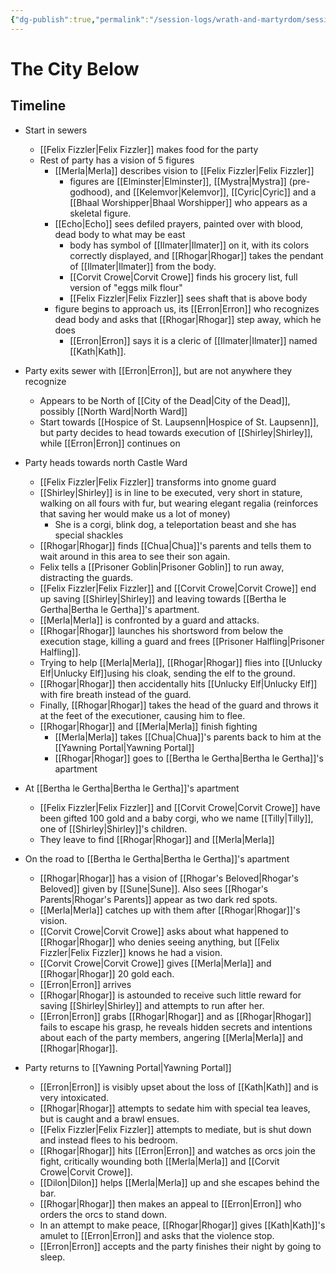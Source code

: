```yaml
---
{"dg-publish":true,"permalink":"/session-logs/wrath-and-martyrdom/session-4-2025-03-01/"}
---
```


# The City Below
## Timeline
- Start in sewers
	- [[Felix Fizzler\|Felix Fizzler]] makes food for the party
	- Rest of party has a vision of 5 figures
		- [[Merla\|Merla]] describes vision to [[Felix Fizzler\|Felix Fizzler]]
			- figures are [[Elminster\|Elminster]], [[Mystra\|Mystra]] (pre-godhood), and [[Kelemvor\|Kelemvor]], [[Cyric\|Cyric]] and a [[Bhaal Worshipper\|Bhaal Worshipper]] who appears as a skeletal figure. 
		- [[Echo\|Echo]] sees defiled prayers, painted over with blood, dead body to what may be east
			- body has symbol of [[Ilmater\|Ilmater]] on it, with its colors correctly displayed, and [[Rhogar\|Rhogar]] takes the pendant of [[Ilmater\|Ilmater]] from the body.
			- [[Corvit Crowe\|Corvit Crowe]] finds his grocery list, full version of "eggs milk flour"
			- [[Felix Fizzler\|Felix Fizzler]] sees shaft that is above body
		- figure begins to approach us, its [[Erron\|Erron]] who recognizes dead body and asks that [[Rhogar\|Rhogar]] step away, which he does
			- [[Erron\|Erron]] says it is a cleric of [[Ilmater\|Ilmater]] named [[Kath\|Kath]].
- Party exits sewer with [[Erron\|Erron]], but are not anywhere they recognize
	- Appears to be North of [[City of the Dead\|City of the Dead]], possibly [[North Ward\|North Ward]]
	- Start towards [[Hospice of St. Laupsenn\|Hospice of St. Laupsenn]], but party decides to head towards execution of [[Shirley\|Shirley]], while [[Erron\|Erron]] continues on
- Party heads towards north Castle Ward
	- [[Felix Fizzler\|Felix Fizzler]] transforms into gnome guard
	- [[Shirley\|Shirley]] is in line to be executed, very short in stature, walking on all fours with fur, but wearing elegant regalia (reinforces that saving her would make us a lot of money)
		- She is a corgi, blink dog, a teleportation beast and she has special shackles
	- [[Rhogar\|Rhogar]] finds [[Chua\|Chua]]'s parents and tells them to wait around in this area to see their son again.
	- Felix tells a [[Prisoner Goblin\|Prisoner Goblin]] to run away, distracting the guards.
	- [[Felix Fizzler\|Felix Fizzler]] and [[Corvit Crowe\|Corvit Crowe]] end up saving [[Shirley\|Shirley]] and leaving towards [[Bertha le Gertha\|Bertha le Gertha]]'s apartment.
	- [[Merla\|Merla]] is confronted by a guard and attacks.
	- [[Rhogar\|Rhogar]] launches his shortsword from below the execution stage, killing a guard and frees [[Prisoner Halfling\|Prisoner Halfling]].
	- Trying to help [[Merla\|Merla]], [[Rhogar\|Rhogar]] flies into [[Unlucky Elf\|Unlucky Elf]]using his cloak, sending the elf to the ground. 
	- [[Rhogar\|Rhogar]] then accidentally hits [[Unlucky Elf\|Unlucky Elf]] with fire breath instead of the guard.
	- Finally, [[Rhogar\|Rhogar]] takes the head of the guard and throws it at the feet of the executioner, causing him to flee.
	- [[Rhogar\|Rhogar]] and [[Merla\|Merla]] finish fighting
		- [[Merla\|Merla]] takes [[Chua\|Chua]]'s parents back to him at the [[Yawning Portal\|Yawning Portal]]
		- [[Rhogar\|Rhogar]] goes to [[Bertha le Gertha\|Bertha le Gertha]]'s apartment
- At [[Bertha le Gertha\|Bertha le Gertha]]'s apartment
	- [[Felix Fizzler\|Felix Fizzler]] and [[Corvit Crowe\|Corvit Crowe]] have been gifted 100 gold and a baby corgi, who we name [[Tilly\|Tilly]], one of [[Shirley\|Shirley]]'s children.
	- They leave to find [[Rhogar\|Rhogar]] and [[Merla\|Merla]]
- On the road to [[Bertha le Gertha\|Bertha le Gertha]]'s apartment
	- [[Rhogar\|Rhogar]]  has a vision of [[Rhogar's Beloved\|Rhogar's Beloved]] given by [[Sune\|Sune]]. Also sees [[Rhogar's Parents\|Rhogar's Parents]] appear as two dark red spots.
	- [[Merla\|Merla]] catches up with them after [[Rhogar\|Rhogar]]'s vision.
	- [[Corvit Crowe\|Corvit Crowe]] asks about what happened to [[Rhogar\|Rhogar]] who denies seeing anything, but [[Felix Fizzler\|Felix Fizzler]] knows he had a vision.
	- [[Corvit Crowe\|Corvit Crowe]] gives [[Merla\|Merla]] and [[Rhogar\|Rhogar]] 20 gold each.
	- [[Erron\|Erron]] arrives
	- [[Rhogar\|Rhogar]] is astounded to receive such little reward for saving [[Shirley\|Shirley]] and attempts to run after her.
	- [[Erron\|Erron]] grabs [[Rhogar\|Rhogar]] and as [[Rhogar\|Rhogar]] fails to escape his grasp, he reveals hidden secrets and intentions about each of the party members, angering [[Merla\|Merla]] and [[Rhogar\|Rhogar]].
	
- Party returns to [[Yawning Portal\|Yawning Portal]]
	- [[Erron\|Erron]] is visibly upset about the loss of [[Kath\|Kath]] and is very intoxicated.
	- [[Rhogar\|Rhogar]] attempts to sedate him with special tea leaves, but is caught and a brawl ensues.
	- [[Felix Fizzler\|Felix Fizzler]] attempts to mediate, but is shut down and instead flees to his bedroom.
	- [[Rhogar\|Rhogar]] hits [[Erron\|Erron]] and watches as orcs join the fight, critically wounding both [[Merla\|Merla]] and [[Corvit Crowe\|Corvit Crowe]]. 
	- [[Dilon\|Dilon]] helps [[Merla\|Merla]] up and she escapes behind the bar.
	- [[Rhogar\|Rhogar]] then makes an appeal to [[Erron\|Erron]] who orders the orcs to stand down.
	- In an attempt to make peace, [[Rhogar\|Rhogar]] gives [[Kath\|Kath]]'s amulet to [[Erron\|Erron]] and asks that the violence stop.
	- [[Erron\|Erron]] accepts and the party finishes their night by going to sleep.